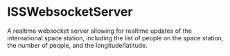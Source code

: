 # ISSWebsocketServer
A realtime websocket server allowing for realtime updates of the international space station, including the list of people on the space station, the number of people, and the longitude/latitude.
